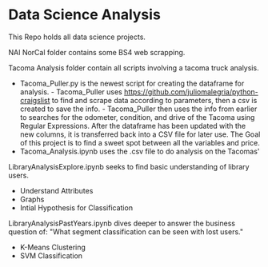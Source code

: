 # Data Science Analysis
This Repo holds all data science projects.

NAI NorCal folder contains some BS4 web scrapping.

Tacoma Analysis folder contain all scripts involving a tacoma truck analysis.
  - Tacoma_Puller.py is the newest script for creating the dataframe for analysis. 
        - Tacoma_Puller uses https://github.com/juliomalegria/python-craigslist to find and scrape data according to parameters, then a csv is created to save the info.
        - Tacoma_Puller then uses the info from earlier to searches for the odometer, condition, and drive of the Tacoma using Regular Expressions. After the dataframe has been updated with the new columns, it is transferred back into a CSV file for later use. 
The Goal of this project is to find a sweet spot between all the variables and price.
  - Tacoma_Analysis.ipynb uses the .csv file to do analysis on the Tacomas'
  
LibraryAnalysisExplore.ipynb seeks to find basic understanding of library users.
  - Understand Attributes
  - Graphs
  - Intial Hypothesis for Classification

LibraryAnalysisPastYears.ipynb dives deeper to answer the business question of: "What segment classification can be seen with lost users."
  - K-Means Clustering
  - SVM Classification
